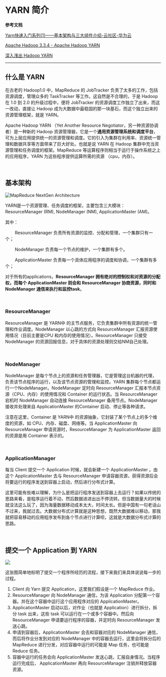 # YARN 简介

**参考文档**

[Yarn快速入门系列(1)——基本架构与三大组件介绍-云社区-华为云](https://bbs.huaweicloud.com/blogs/302284)

[Apache Hadoop 3.3.4  - Apache Hadoop YARN](https://hadoop.apache.org/docs/stable/hadoop-yarn/hadoop-yarn-site/YARN.html)

[深入浅出 Hadoop YARN](https://zhuanlan.zhihu.com/p/54192454)

---

## 什么是 YARN

在古老的 Hadoop1.0 中，MapReduce 的 JobTracker 负责了太多的工作，包括资源调度，管理众多的 TaskTracker 等工作。这自然是不合理的，于是 Hadoop 在 1.0 到 2.0 的升级过程中，便将 JobTracker 的资源调度工作独立了出来，而这一改动，直接让 Hadoop 成为大数据中最稳固的那一块基石，而这个独立出来的资源管理框架，就是 YARN。

Apache Hadoop YARN （Yet Another Resource Negotiator，另一种资源协调者）是一种新的 Hadoop 资源管理器，它是一个**通用资源管理系统和调度平台**，可为上层应用提供统一的资源管理和调度。它的引入为集群在利用率、资源统一管理和数据共享等方面带来了巨大好处。也就是说 YARN 在 Hadoop 集群中充当资源管理和任务调度的框架。MapReduce 等运算程序则相当于运行于操作系统之上的应用程序，YARN 为这些程序提供运算所需的资源 （cpu，内存）。

&emsp;

## 基本架构

<img src="https://hadoop.apache.org/docs/stable/hadoop-yarn/hadoop-yarn-site/yarn_architecture.gif" title="" alt="MapReduce NextGen Architecture" data-align="center">

YARN是一个资源管理、任务调度的框架，主要包含三大模块：ResourceManager (RM), NodeManager (NM), ApplicationMaster (AM)。

其中：

        ResourceManager 负责所有资源的监控、分配和管理，一个集群只有一个；

        NodeManager 负责每一个节点的维护，一个集群有多个。

        ApplicationMaster 负责每一个具体应用程序的调度和协调，一个集群有多个；

对于所有的applications，**ResourceManager 拥有绝对的控制权和对资源的分配权，而每个 ApplicationMaster 则会和 ResourceManager 协商资源，同时和 NodeManager 通信来执行和监控task**。

&emsp;

### ResourceManager

ResourceManager 是 YARN中 的主节点服务，它负责集群中所有资源的统一管理和作业调度。NodeManager 以心跳的方式向 ResourceManager 汇报资源使用情况（目前主要是CPU 和内存的使用情况）。ResourceManager 只接受 NodeManager 的资源回报信息，对于具体的资源处理则交给NM自己处理。

&emsp;

### NodeManager

NodeManager 是每个节点上的资源和任务管理器，它是管理这台机器的代理，负责该节点程序的运行，以及该节点资源的管理和监控。YARN 集群每个节点都运行一个NodeManager。NodeManager 定时向 ResourceManager 汇报本节点资源（CPU、内存）的使用情况和 Container 的运行状态。当 ResourceManager 宕机时 NodeManager 自动连接 ResourceManager 备用节点。NodeManager 接收并处理来自 ApplicationMaster 的Container 启动、停止等各种请求。

注意在这里，Container 是 YARN中 的资源抽象，它封装了某个节点上的多个维度的资源，如 CPU、内存、磁盘、网络等。当 ApplicationMaster 向 ResourceManager 申请资源时，ResourceManager 为 ApplicationMaster 返回的资源是用 Container 表示的。

&emsp;

### ApplicationManager

每当 Client 提交一个 Application 时候，就会新建一个 ApplicationMaster 。由这个 ApplicationMaster 去与 ResourceManager 申请容器资源，获得资源后会将要运行的程序发送到容器上启动，然后进行分布式计算。

这里可能有些难以理解，为什么是把运行程序发送到容器上去运行？如果以传统的思路来看，是程序运行着不动，然后数据进进出出不停流转。但当数据量大的时候就没法这么玩了，因为海量数据移动成本太大，时间太长。但是中国有一句老话山不过来，我就过去。大数据分布式计算就是这种思想，既然大数据难以移动，那我就把容易移动的应用程序发布到各个节点进行计算呗，这就是大数据分布式计算的思路。

&emsp;

## 提交一个 Application 到 YARN

![](/Users/yuhangliu/Library/Application%20Support/marktext/images/2022-09-19-22-30-32-image.png)

这张图简单地标明了提交一个程序所经历的流程，接下来我们来具体说说每一步的过程。

1. Client 向 Yarn 提交 Application，这里我们假设是一个 MapReduce 作业。
2. ResourceManager 向 NodeManager 通信，为该 Application 分配第一个容器。并在这个容器中运行这个应用程序对应的 ApplicationMaster。
3. ApplicationMaster 启动以后，对作业（也就是 Application）进行拆分，拆分 task 出来，这些 task 可以运行在一个或多个容器中。然后向 ResourceManager 申请要运行程序的容器，并定时向 ResourceManager 发送心跳。
4. 申请到容器后，ApplicationMaster 会去和容器对应的 NodeManager 通信，而后将作业分发到对应的 NodeManager 中的容器去运行，这里会将拆分后的 MapReduce 进行分发，对应容器中运行的可能是 Map 任务，也可能是 Reduce 任务。
5. 容器中运行的任务会向 ApplicationMaster 发送心跳，汇报自身情况。当程序运行完成后， ApplicationMaster 再向 ResourceManager 注销并释放容器资源。


